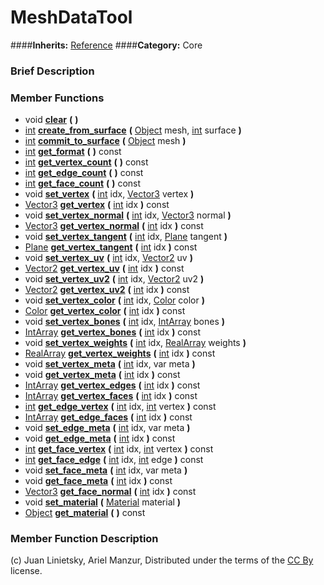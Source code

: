 #  MeshDataTool  
####**Inherits:** [Reference](class_reference)
####**Category:** Core

###  Brief Description  


###  Member Functions 
  * void  **[clear](#clear)**  **(** **)**
  * [int](class_int)  **[create&#95;from&#95;surface](#create_from_surface)**  **(** [Object](class_object) mesh, [int](class_int) surface  **)**
  * [int](class_int)  **[commit&#95;to&#95;surface](#commit_to_surface)**  **(** [Object](class_object) mesh  **)**
  * [int](class_int)  **[get&#95;format](#get_format)**  **(** **)** const
  * [int](class_int)  **[get&#95;vertex&#95;count](#get_vertex_count)**  **(** **)** const
  * [int](class_int)  **[get&#95;edge&#95;count](#get_edge_count)**  **(** **)** const
  * [int](class_int)  **[get&#95;face&#95;count](#get_face_count)**  **(** **)** const
  * void  **[set&#95;vertex](#set_vertex)**  **(** [int](class_int) idx, [Vector3](class_vector3) vertex  **)**
  * [Vector3](class_vector3)  **[get&#95;vertex](#get_vertex)**  **(** [int](class_int) idx  **)** const
  * void  **[set&#95;vertex&#95;normal](#set_vertex_normal)**  **(** [int](class_int) idx, [Vector3](class_vector3) normal  **)**
  * [Vector3](class_vector3)  **[get&#95;vertex&#95;normal](#get_vertex_normal)**  **(** [int](class_int) idx  **)** const
  * void  **[set&#95;vertex&#95;tangent](#set_vertex_tangent)**  **(** [int](class_int) idx, [Plane](class_plane) tangent  **)**
  * [Plane](class_plane)  **[get&#95;vertex&#95;tangent](#get_vertex_tangent)**  **(** [int](class_int) idx  **)** const
  * void  **[set&#95;vertex&#95;uv](#set_vertex_uv)**  **(** [int](class_int) idx, [Vector2](class_vector2) uv  **)**
  * [Vector2](class_vector2)  **[get&#95;vertex&#95;uv](#get_vertex_uv)**  **(** [int](class_int) idx  **)** const
  * void  **[set&#95;vertex&#95;uv2](#set_vertex_uv2)**  **(** [int](class_int) idx, [Vector2](class_vector2) uv2  **)**
  * [Vector2](class_vector2)  **[get&#95;vertex&#95;uv2](#get_vertex_uv2)**  **(** [int](class_int) idx  **)** const
  * void  **[set&#95;vertex&#95;color](#set_vertex_color)**  **(** [int](class_int) idx, [Color](class_color) color  **)**
  * [Color](class_color)  **[get&#95;vertex&#95;color](#get_vertex_color)**  **(** [int](class_int) idx  **)** const
  * void  **[set&#95;vertex&#95;bones](#set_vertex_bones)**  **(** [int](class_int) idx, [IntArray](class_intarray) bones  **)**
  * [IntArray](class_intarray)  **[get&#95;vertex&#95;bones](#get_vertex_bones)**  **(** [int](class_int) idx  **)** const
  * void  **[set&#95;vertex&#95;weights](#set_vertex_weights)**  **(** [int](class_int) idx, [RealArray](class_realarray) weights  **)**
  * [RealArray](class_realarray)  **[get&#95;vertex&#95;weights](#get_vertex_weights)**  **(** [int](class_int) idx  **)** const
  * void  **[set&#95;vertex&#95;meta](#set_vertex_meta)**  **(** [int](class_int) idx, var meta  **)**
  * void  **[get&#95;vertex&#95;meta](#get_vertex_meta)**  **(** [int](class_int) idx  **)** const
  * [IntArray](class_intarray)  **[get&#95;vertex&#95;edges](#get_vertex_edges)**  **(** [int](class_int) idx  **)** const
  * [IntArray](class_intarray)  **[get&#95;vertex&#95;faces](#get_vertex_faces)**  **(** [int](class_int) idx  **)** const
  * [int](class_int)  **[get&#95;edge&#95;vertex](#get_edge_vertex)**  **(** [int](class_int) idx, [int](class_int) vertex  **)** const
  * [IntArray](class_intarray)  **[get&#95;edge&#95;faces](#get_edge_faces)**  **(** [int](class_int) idx  **)** const
  * void  **[set&#95;edge&#95;meta](#set_edge_meta)**  **(** [int](class_int) idx, var meta  **)**
  * void  **[get&#95;edge&#95;meta](#get_edge_meta)**  **(** [int](class_int) idx  **)** const
  * [int](class_int)  **[get&#95;face&#95;vertex](#get_face_vertex)**  **(** [int](class_int) idx, [int](class_int) vertex  **)** const
  * [int](class_int)  **[get&#95;face&#95;edge](#get_face_edge)**  **(** [int](class_int) idx, [int](class_int) edge  **)** const
  * void  **[set&#95;face&#95;meta](#set_face_meta)**  **(** [int](class_int) idx, var meta  **)**
  * void  **[get&#95;face&#95;meta](#get_face_meta)**  **(** [int](class_int) idx  **)** const
  * [Vector3](class_vector3)  **[get&#95;face&#95;normal](#get_face_normal)**  **(** [int](class_int) idx  **)** const
  * void  **[set&#95;material](#set_material)**  **(** [Material](class_material) material  **)**
  * [Object](class_object)  **[get&#95;material](#get_material)**  **(** **)** const

###  Member Function Description  


(c) Juan Linietsky, Ariel Manzur, Distributed under the terms of the [CC By](https://creativecommons.org/licenses/by/3.0/legalcode) license.
